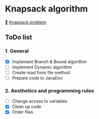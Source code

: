 # Knapsack algorithm
:closed_book: [Knapsack problem](https://en.wikipedia.org/wiki/Knapsack_problem)
## ToDo list
### 1. General
- [x] Implement Branch & Bound algorithm
- [ ] Implement Dynamic algorithm
- [ ] Create read from file method
- [ ] Prepare code to JavaDoc

### 2. Aesthetics and programming rules
- [ ] Change access to variables
- [x] Clean up code
- [x] Order files